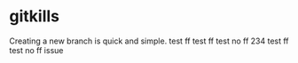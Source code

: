 # gitkills
Creating a new branch is quick and simple.
test ff
test ff
test no ff
234
test ff
test no ff
issue
